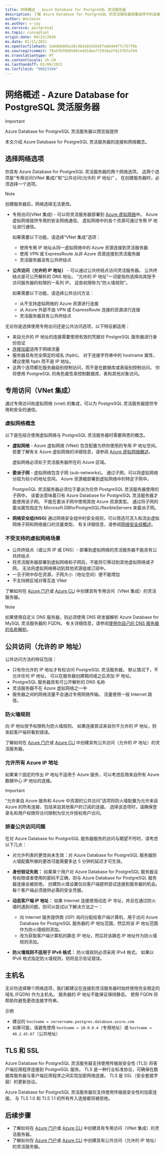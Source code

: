 ```yaml
---
title: 网络概述 - Azure Database for PostgreSQL 灵活服务器
description: 了解 Azure Database for PostgreSQL 的灵活服务器部署选项中的连接和网络选项
author: WenJason
ms.author: v-jay
ms.service: postgresql
ms.topic: conceptual
origin.date: 09/23/2020
ms.date: 01/11/2021
ms.openlocfilehash: 5a8dbb605e28c4bd16545645fe6b494f7c75776b
ms.sourcegitcommit: 79a5fbf0995801e4d1dea7f293da2f413787a7b9
ms.translationtype: HT
ms.contentlocale: zh-CN
ms.lasthandoff: 01/08/2021
ms.locfileid: "98023394"
---
```

# <a name="networking-overview---azure-database-for-postgresql---flexible-server"></a>网络概述 - Azure Database for PostgreSQL 灵活服务器

> [!IMPORTANT]
> Azure Database for PostgreSQL 灵活服务器以预览版提供

本文介绍 Azure Database for PostgreSQL 灵活服务器的连接和网络概念。 

## <a name="choosing-a-networking-option"></a>选择网络选项
你具有 Azure Database for PostgreSQL 灵活服务器的两个网络选项。 这两个选项是“专用访问(VNet 集成)”和“公共访问(允许的 IP 地址)” 。 在创建服务器时，必须选择一个选项。 

> [!NOTE]
> 创建服务器后，网络选择无法更改。 

* 专用访问(VNet 集成) - 可以将灵活服务器部署到 [Azure 虚拟网络](../../virtual-network/virtual-networks-overview.md)中。 Azure 虚拟网络提供专用的安全网络通信。 虚拟网络中的各个资源可通过专用 IP 地址进行通信。

   如果需要以下功能，请选择“VNet 集成”选项：
   * 使用专用 IP 地址从同一虚拟网络中的 Azure 资源连接到灵活服务器
   * 使用 VPN 或 ExpressRoute 从非 Azure 资源连接到灵活服务器
   * 灵活服务器没有公共终结点

* **公共访问（允许的 IP 地址）** - 可以通过公共终结点访问灵活服务器。 公共终结点是可公开解析的 DNS 地址。 “允许的 IP 地址”一词是指你选择向其授予访问服务器的权限的一系列 IP。 这些权限称为“防火墙规则”。 

   如果需要以下功能，请选择公共访问方法：
   * 从不支持虚拟网络的 Azure 资源进行连接
   * 从 Azure 外部不由 VPN 或 ExpressRoute 连接的资源进行连接 
   * 灵活服务器具有公共终结点

无论你是选择使用专用访问还是公共访问选项，以下特征都适用：
* 来自允许的 IP 地址的连接需要使用有效的凭据对 PostgreSQL 服务器进行身份验证
* [连接加密](#tls-and-ssl)适用于网络流量
* 服务器具有完全限定的域名 (fqdn)。 对于连接字符串中的 hostname 属性，建议使用 fqdn 而不是 IP 地址。
* 这两个选项都在服务器级别控制访问，而不是在数据库或表级别控制访问。 你将使用 PostgreSQL 的角色属性来控制数据库、表和其他对象访问。


## <a name="private-access-vnet-integration"></a>专用访问（VNet 集成）
通过专用访问和虚拟网络 (vnet) 的集成，可以为 PostgreSQL 灵活服务器提供专用和安全的通信。

### <a name="virtual-network-concepts"></a>虚拟网络概念
以下是在结合使用虚拟网络与 PostgreSQL 灵活服务器时需要熟悉的概念。

* **虚拟网络** - Azure 虚拟网络 (VNet) 包含配置为供你使用的专用 IP 地址空间。 若要了解有关 Azure 虚拟网络的详细信息，请参阅 [Azure 虚拟网络概述](../../virtual-network/virtual-networks-overview.md)。

    虚拟网络必须处于灵活服务器所在的 Azure 区域。


* **委派子网** - 虚拟网络包含子网 (sub-networks)。 通过子网，可以将虚拟网络分段为较小的地址空间。 Azure 资源被部署到虚拟网络中的特定子网中。 

   PostgreSQL 灵活服务器必须位于委派为仅供 PostgreSQL 灵活服务器使用的子网中。 该委派意味着只有 Azure Database for PostgreSQL 灵活服务器才能使用该子网。 不能在委派子网中使用其他 Azure 资源类型。 通过将子网的委派属性指定为 Microsoft.DBforPostgreSQL/flexibleServers 来委派子网。

* **网络安全组(NSG)** 通过网络安全组中的安全规则，可以筛选可流入和流出虚拟网络子网和网络接口的流量类型。 有关详细信息，请参阅[网络安全组概述](../../virtual-network/network-security-groups-overview.md)。


### <a name="unsupported-virtual-network-scenarios"></a>不受支持的虚拟网络场景
* 公共终结点（或公共 IP 或 DNS）- 部署到虚拟网络的灵活服务器不能具有公共终结点
* 将灵活服务器部署到虚拟网络和子网后，不能将它移动到其他虚拟网络或子网。 无法将虚拟网络移动到其他资源组或订阅中。
* 一旦子网中存在资源，子网大小（地址空间）便不能增加
* 不支持跨区域对等互连 VNet

了解如何在 [Azure 门户](how-to-manage-virtual-network-portal.md)或 [Azure CLI](how-to-manage-virtual-network-cli.md) 中创建具有专用访问（VNet 集成）的灵活服务器。

> [!NOTE]
> 如果使用自定义 DNS 服务器，则必须使用 DNS 转发器解析 Azure Database for MySQL 灵活服务器的 FQDN。 有关详细信息，请参阅[使用你自己的 DNS 服务器的名称解析](../../virtual-network/virtual-networks-name-resolution-for-vms-and-role-instances.md#name-resolution-that-uses-your-own-dns-server)。

## <a name="public-access-allowed-ip-addresses"></a>公共访问（允许的 IP 地址）
公共访问方法的特征包括：
* 只有你允许的 IP 地址才有权访问 PostgreSQL 灵活服务器。 默认情况下，不允许任何 IP 地址。 可以在服务器创建期间或之后添加 IP 地址。
* PostgreSQL 服务器具有可公开解析的 DNS 名称
* 灵活服务器不在 Azure 虚拟网络之一中
* 服务器之间的网络流量不会通过专用网络传输。 流量使用一般 Internet 路径。

### <a name="firewall-rules"></a>防火墙规则
向 IP 地址授予权限称为防火墙规则。 如果连接尝试来自你不允许的 IP 地址，则发起客户端将看到错误。

了解如何在 [Azure 门户](how-to-manage-firewall-portal.md)或 [Azure CLI](how-to-manage-firewall-cli.md) 中创建具有公共访问（允许的 IP 地址）的灵活服务器。


### <a name="allowing-all-azure-ip-addresses"></a>允许所有 Azure IP 地址
如果某个固定的传出 IP 地址不适用于 Azure 服务，可以考虑启用来自所有 Azure 数据中心 IP 地址的连接。

> [!IMPORTANT]
> “允许来自 Azure 服务和 Azure 中资源的公共访问”选项将防火墙配置为允许来自 Azure 的所有连接，包括来自其他客户的订阅的连接。 选择该选项时，请确保登录名和用户权限将访问限制为仅允许授权用户访问。

### <a name="troubleshooting-public-access-issues"></a>排查公共访问问题
在对 Azure Database for PostgreSQL 服务器服务的访问与期望不符时，请考虑以下几点：

* 对允许列表的更改尚未生效：对 Azure Database for PostgreSQL 服务器防火墙配置所做的更改可能需要多达 5 分钟的延迟才可生效。

* **身份验证失败：** 如果某个用户对 Azure Database for PostgreSQL 服务器没有权限或者使用的密码不正确，则与 Azure Database for PostgreSQL 服务器连接会被拒绝。 创建防火墙设置仅向客户端提供尝试连接到服务器的机会。 每个客户端必须提供必需的安全凭据。

* **动态客户端 IP 地址：** 如果 Internet 连接使用动态 IP 寻址，并且在通过防火墙时遇到问题，则可以尝试以下解决方法之一：

   * 向 Internet 服务提供商 (ISP) 询问分配给客户端计算机、用于访问 Azure Database for PostgreSQL 服务器的 IP 地址范围，然后将该 IP 地址范围作为防火墙规则添加。
   * 改为获取客户端计算机的静态 IP 地址，然后将该静态 IP 地址作为防火墙规则添加。

* **防火墙规则不适用于 IPv6 格式：** 防火墙规则必须采用 IPv4 格式。 如果以 IPv6 格式指定防火墙规则，则将显示验证错误。

## <a name="hostname"></a>主机名
无论你选择哪个网络选项，我们都建议在连接到灵活服务器时始终使用完全限定的域名 (FQDN) 作为主机名。 服务器的 IP 地址不能保证保持静态。 使用 FQDN 将帮助你避免更改连接字符串。 

示例
* 建议的 `hostname = servername.postgres.database.azure.com`
* 如果可能，请避免使用 `hostname = 10.0.0.4`（专用地址）或 `hostname = 40.2.45.67`（公共地址）


## <a name="tls-and-ssl"></a>TLS 和 SSL
Azure Database for PostgreSQL 灵活服务器支持使用传输层安全性 (TLS) 将客户端应用程序连接到 PostgreSQL 服务。 TLS 是一种行业标准协议，可确保在数据库服务器与客户端应用程序之间实现加密网络连接。 TLS 是 SSL（安全套接字层）的更新协议。

Azure Database for PostgreSQL 灵活服务器仅支持使用传输层安全性的加密连接。 与 TLS 1.0 和 TLS 1.1 的所有传入连接都将被拒绝。 

## <a name="next-steps"></a>后续步骤
* 了解如何在 [Azure 门户](how-to-manage-virtual-network-portal.md)或 [Azure CLI](how-to-manage-virtual-network-cli.md) 中创建具有专用访问（VNet 集成）的灵活服务器。
* 了解如何在 [Azure 门户](how-to-manage-firewall-portal.md)或 [Azure CLI](how-to-manage-firewall-cli.md) 中创建具有公共访问（允许的 IP 地址）的灵活服务器。
